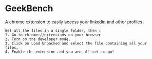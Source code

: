 # GeekBench

A chrome extension to easily access your linkedin and other profiles.

    Get all the files in a single folder, then : 
    1. Go to chrome://extensions on your browser. 
    2. Turn on the developer mode. 
    3. Click on Load Unpacked and select the file containing all your files. 
    4. Enable the extension and you are all set to go!
